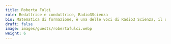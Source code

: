 ```yaml
---
title: Roberta Fulci
role: Redattrice e conduttrice, Radio3Scienza
bio: Matematica di formazione, è una delle voci di Radio3 Scienza, il quotidiano scientifico di RAI - Radio3. Il suo "Il male detto. Che cosa chiamiamo dolore" (Codice, 2023) si è classificato secondo al Premio Galileo 2024 e al Science Book of the Year 2023. Con Vichi De Marchi ha scritto "Ragazze con i numeri" e "Ragazze per l'ambiente", ill. di Giulia Sagramola (Editoriale Scienza). Insegna comunicazione della scienza alla radio alla SISSA di Trieste.
draft: false
image: images/guests/robertafulci.webp
weight: 6
---
```

